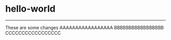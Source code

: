 # hello-world
---------------------
These are some changes
AAAAAAAAAAAAAAAAA
BBBBBBBBBBBBBBBBB
CCCCCCCCCCCCCCCCC
